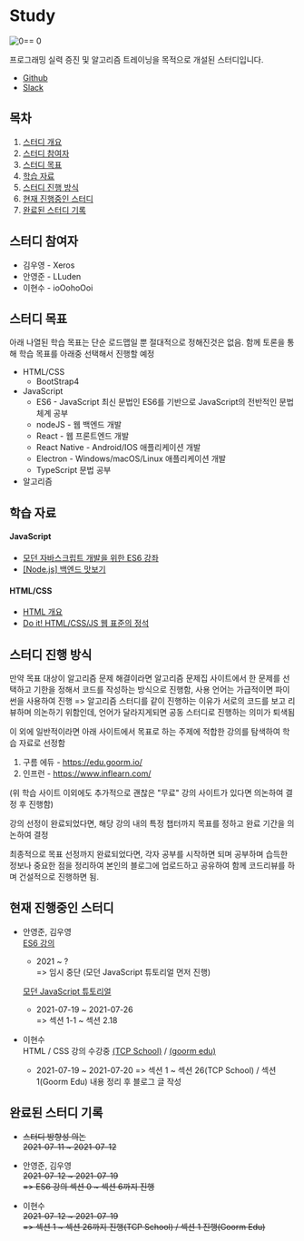 # Study
![0== 0](https://user-images.githubusercontent.com/77450463/126071028-150b9ed0-e0f8-44a0-a11b-6ac29022441c.png)

프로그래밍 실력 증진 및 알고리즘 트레이닝을 목적으로 개설된 스터디입니다.

- [Github](https://github.com/XerosLab/Study)
- [Slack](https://join.slack.com/t/theprogrammingstudy/shared_invite/zt-sw4gaz6r-5IaozlM_2CgsOpSuRNuvLw)

## 목차

1. [스터디 개요](#Study)
2. [스터디 참여자](#스터디-참여자)
3. [스터디 목표](#스터디-목표)
4. [학습 자료](#학습-자료)
5. [스터디 진행 방식](#스터디-진행-방식)
6. [현재 진행중인 스터디](#현재-진행중인-스터디)
7. [완료된 스터디 기록](#완료된-스터디-기록)

## 스터디 참여자

- 김우영 - Xeros
- 안영준 - LLuden
- 이현수 - ioOohoOoi

## 스터디 목표

아래 나열된 학습 목표는 단순 로드맵일 뿐 절대적으로 정해진것은 없음.
함께 토론을 통해 학습 목표를 아래중 선택해서 진행할 예정

- HTML/CSS
  - BootStrap4
- JavaScript
  - ES6 - JavaScript 최신 문법인 ES6를 기반으로 JavaScript의 전반적인 문법 체계 공부
  - nodeJS - 웹 백엔드 개발
  - React - 웹 프론트엔드 개발
  - React Native - Android/IOS 애플리케이션 개발
  - Electron - Windows/macOS/Linux 애플리케이션 개발
  - TypeScript 문법 공부
- 알고리즘

## 학습 자료

#### JavaScript

- [모던 자바스크립트 개발을 위한 ES6 강좌](https://www.inflearn.com/course/es6-%EA%B0%95%EC%A2%8C-%EC%9E%90%EB%B0%94%EC%8A%A4%ED%81%AC%EB%A6%BD%ED%8A%B8/dashboard)
- [[Node.js] 백엔드 맛보기 ](https://www.youtube.com/watch?v=2jwnbZKc66E&list=PLSK4WsJ8JS4cQ-niGNum4bkK_THHOizTs)

#### HTML/CSS

- [HTML 개요](http://tcpschool.com/html/intro)
- [Do it! HTML/CSS/JS 웹 표준의 정석](https://edu.goorm.io/lecture/26571/%25EC%25A0%2580%25EC%259E%2590-%25EC%25A7%2581%25EA%25B0%2595-do-it-html-css-js-%25EC%259B%25B9-%25ED%2591%259C%25EC%25A4%2580%25EC%259D%2598-%25EC%25A0%2595%25EC%2584%259D)

## 스터디 진행 방식

만약 목표 대상이 알고리즘 문제 해결이라면 알고리즘 문제집 사이트에서 한 문제를 선택하고 기한을 정해서 코드를 작성하는 방식으로 진행함, 사용 언어는 가급적이면 파이썬을 사용하여 진행 => 알고리즘 스터디를 같이 진행하는 이유가 서로의 코드를 보고 리뷰하며 의논하기 위함인데, 언어가 달라지게되면 공동 스터디로 진행하는 의미가 퇴색됨

이 외에 일반적이라면 아래 사이트에서 목표로 하는 주제에 적합한 강의를 탐색하여 학습 자료로 선정함

1. 구름 에듀 - https://edu.goorm.io/
2. 인프런 - https://www.inflearn.com/

(위 학습 사이트 이외에도 추가적으로 괜찮은 "무료" 강의 사이트가 있다면 의논하여 결정 후 진행함)

강의 선정이 완료되었다면, 해당 강의 내의 특정 챕터까지 목표를 정하고 완료 기간을 의논하여 결정

최종적으로 목표 선정까지 완료되었다면, 각자 공부를 시작하면 되며 공부하며 습득한 정보나 중요한 점을 정리하여 본인의 블로그에 업로드하고 공유하여 함께 코드리뷰를 하며 건설적으로 진행하면 됨.

## 현재 진행중인 스터디

- 안영준, 김우영  
  [ES6 강의](https://www.inflearn.com/course/es6-%EA%B0%95%EC%A2%8C-%EC%9E%90%EB%B0%94%EC%8A%A4%ED%81%AC%EB%A6%BD%ED%8A%B8/dashboard)
  
  - 2021 ~ ?  
    => 임시 중단 (모던 JavaScript 튜토리얼 먼저 진행)
  
   [모던 JavaScript 튜토리얼](https://ko.javascript.info/)
  - 2021-07-19 ~ 2021-07-26  
    => 섹션 1-1 ~ 섹션 2.18
  
- 이현수  
  HTML / CSS 강의 수강중 [(TCP School)](http://tcpschool.com/html/intro) / [(goorm edu)](https://edu.goorm.io/learn/lecture/26571/%EC%A0%80%EC%9E%90-%EC%A7%81%EA%B0%95-do-it-html-css-js-%EC%9B%B9-%ED%91%9C%EC%A4%80%EC%9D%98-%EC%A0%95%EC%84%9D)
  
  - 2021-07-19 ~ 2021-07-20
    => 섹션 1 ~ 섹션 26(TCP School) / 섹션 1(Goorm Edu) 내용 정리 후 블로그 글 작성
## 완료된 스터디 기록

- ~~스터디 방향성 의논~~  
  ~~2021-07-11 ~ 2021-07-12~~

- 안영준, 김우영  
  ~~2021-07-12 ~ 2021-07-19~~  
  ~~=> ES6 강의 섹션 0 ~ 섹션 6까지 진행~~
  
- 이현수  
  ~~2021-07-12 ~ 2021-07-19~~  
  ~~=> 섹션 1 ~ 섹션 26까지 진행(TCP School) / 섹션 1 진행(Goorm Edu)~~
